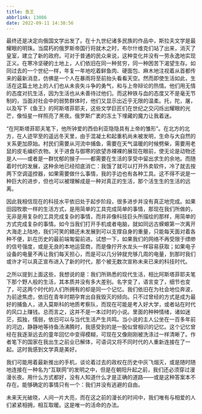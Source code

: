 ```yaml
---
title: 鱼王
abbrlink: 13086
date: 2022-09-11 14:38:56
---
```


最终还是决定向俄国文学出发了。在十九世纪诸多民族的作品中，斯拉夫文学是最耀眼的明珠。当腐朽的俄罗斯帝国行将就木之时，布尔什维克们站了出来，消灭了皇室，建立了新的政府。可对于普通的民众来说，这种变化并没有一劳永逸地实现正义。在寒冷坚硬的土地上，人们依旧在同一种贫穷，同一种困苦下渴望生存。如同过去的一个世纪一样，年复一年地吃着鲜鱼肉、硬面包、麻木地注视着从首都传来的最新消息，仿佛是一个人在暴雨将至前抬头看看天空。然而即使生活如此，生活在这篇土地上的人们也从未丧失斗争的勇气，和与上帝辩论的热情。他们用无情的态度对抗生活，因为生活也从未善待过他们。而这种铁与血的态度又不是毫无节制的，当面对社会中的弱势群体时，他们又显示出近乎无限的温柔。托，陀，屠，以及写下《鱼王》的阿斯塔菲耶夫，这些文学巨匠们在世纪之交闪烁出耀眼的光芒，像恒星一样照亮了黑夜。俄罗斯广袤的冻土下埋藏的魔力让我着迷。

“在阿斯塔菲耶夫笔下，他所钟爱的西伯利亚隐隐具有上帝的雏形”。在北方的北方，在人迹罕至的遥远冬天里，由于混凝土和起重机尚未被发明，生命与大自然的关系更加原始。村民们需要从河流中捕鱼，需要在天气温暖的时候劈柴，需要用老鼠的皮毛编织衣物。关于进食与御寒的欲望赤裸裸的展现在眼前，使无论是动物还是人——或者是一群忧郁的猴子——都需要在生活的享受中留出求生的余地。而随着时代的发展，这种余地已经彻底消亡：我饿了就可以打开外卖软件，冷了就去按两下空调遥控器，如果需要做什么事情，我的手边也有各种工具。这不得不说是一种巨大的进步，但也可以被理解成是一种对真正的生活，那个活生生的生活的远离。

因此我相信现在的科技水平依旧处于起步阶段，很多进步并没有真正地完成。如果田园牧歌一样的生活方式，是用简单的工具完成简单的事情，那现在我们所做的，无非是用复杂的工具完成复杂的事情，而并非像科技巨头所描绘的那样，用简单的方式完成复杂的事情。如今当我们打开手机或者电脑，就如同远古蝾螈第一次离开大海走上陆地，我们可笑的鳍还未发展到可以支撑自身的重量，只能每天面对着各种不便，趴在历史的最前端匍匐前进。试想一下，如果我们的网络不再受限于缥缈的信号强度，或是无良的本地运营商，而是像拧开水龙头一样容易获取；如果电子设备的电量不再让我们每天担心，而是可以几分钟就充够几周的电量，到那时我们或许才可以真正宣布进入了新的时代，那个被无数次宣称未来已来的科技时代。

之所以提到上面这些，我想说的是：我们所熟悉的现代生活，相比阿斯塔菲耶夫笔下那个野人般的生活，其本质并没有多大差别。名字变了，语言变了，细节也变了，可这两个时代的人们所拥有的却是同一个记忆。我们依旧在为社会地位奔波，为前途焦虑，依旧在青年时期孕育出自我毁灭的倾向。只不过曾经的方式是成为最好的捕鱼人，进入莫斯科的地质考察队，而现在可能是考入好大学，或者站在时代的风口上赚钱。总而言之，这并不是一本过时的小说。里面的种种情绪，诸如迷茫，孤独，懦弱，依旧可以与当代生活产生共鸣。当小说的主人公坐在一百多年前的河边，静静地等待鱼汤沸腾时，我感受到的是一股似曾相识的记忆。这个记忆曾经在我逐渐远去的童年回忆中变得模糊，可现在又像刚刚被洗涤过一样清晰了。作者笔下的国家在我出生之前业已解体，可语词又将不同时代的人重新连接在了一起。这时我感到文学真是美好。

我们可能用着最新推出的手机，谈论着过去的政权在历史中灰飞烟灭，或是随时随地连接在一种名为“互联网”的发明之中，但是在朝阳升起之前，我们还必须穿过漫漫长夜。用什么方式都好，没有人知道什么才是正确的道路——或是这种答案本不存在。能够确定的事情只有一个：我们并没有逃避的自由。

未来天光破晓，人间一片大亮，而在这之前的漫长的时间中，我们唯有与相爱的人们紧紧相拥，相互取暖。这是唯一的活命的办法。